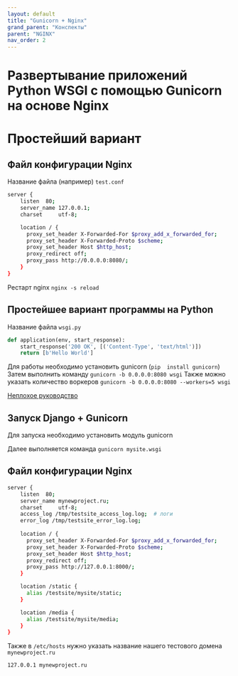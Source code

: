 ```yaml
---
layout: default
title: "Gunicorn + Nginx"
grand_parent: "Конспекты"
parent: "NGINX"
nav_order: 2
---
```


# Развертывание приложений Python WSGI с помощью Gunicorn на основе Nginx

# Простейший вариант
## Файл конфигурации Nginx

Название файла (например) `test.conf`

```bash
server {
    listen  80;
    server_name 127.0.0.1;
    charset     utf-8;

    location / {
      proxy_set_header X-Forwarded-For $proxy_add_x_forwarded_for;
      proxy_set_header X-Forwarded-Proto $scheme;
      proxy_set_header Host $http_host;
      proxy_redirect off;
      proxy_pass http://0.0.0.0:8080/;
    }
}
```

Рестарт nginx `nginx -s reload`

## Простейшее вариант программы на Python

Название файла `wsgi.py`

```py
def application(env, start_response):
    start_response('200 OK', [('Content-Type', 'text/html')])
    return [b'Hello World']
```

Для работы необходимо установить gunicorn (`pip  install gunicorn`)
Затем выполнить команду `gunicorn -b 0.0.0.0:8080 wsgi`
Также можно указать количество воркеров `gunicorn -b 0.0.0.0:8080 --workers=5 wsgi`

[Неплохое руководство](https://www.8host.com/blog/razvertyvanie-prilozhenij-python-wsgi-s-pomoshhyu-http-servera-gunicorn-na-osnove-nginx281/?ysclid=l2821sh4rd)

## Запуск Django + Gunicorn

Для запуска необходимо установить модуль gunicorn

Далее выполняется команда `gunicorn mysite.wsgi`

## Файл конфигурации Nginx

```bash
server {
    listen  80;
    server_name mynewproject.ru;
    charset     utf-8;
    access_log /tmp/testsite_access_log.log;  # логи 
    error_log /tmp/testsite_error_log.log;
    
    location / {
      proxy_set_header X-Forwarded-For $proxy_add_x_forwarded_for;
      proxy_set_header X-Forwarded-Proto $scheme;
      proxy_set_header Host $http_host;
      proxy_redirect off;
      proxy_pass http://127.0.0.1:8000/;
    }

    location /static {
      alias /testsite/mysite/static;
    }

    location /media {
      alias /testsite/mysite/media;
    }
}
```

Также в `/etc/hosts` нужно указать название нашего тестового домена `mynewproject.ru`

```bash
127.0.0.1 mynewproject.ru
```
